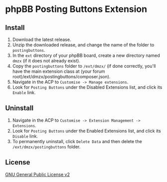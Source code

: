 # phpBB Posting Buttons Extension

## Install

1. Download the latest release.
2. Unzip the downloaded release, and change the name of the folder to `postingbuttons`.
3. In the `ext` directory of your phpBB board, create a new directory named `dmzx` (if it does not already exist).
4. Copy the `postingbuttons` folder to `/ext/dmzx/` (if done correctly, you'll have the main extension class at (your forum root)/ext/dmzx/postingbuttons/composer.json).
5. Navigate in the ACP to `Customise -> Manage extensions`.
6. Look for `Posting Buttons` under the Disabled Extensions list, and click its `Enable` link.

## Uninstall

1. Navigate in the ACP to `Customise -> Extension Management -> Extensions`.
2. Look for `Posting Buttons` under the Enabled Extensions list, and click its `Disable` link.
3. To permanently uninstall, click `Delete Data` and then delete the `/ext/dmzx/postingbuttons` folder.

## License
[GNU General Public License v2](http://opensource.org/licenses/GPL-2.0)
